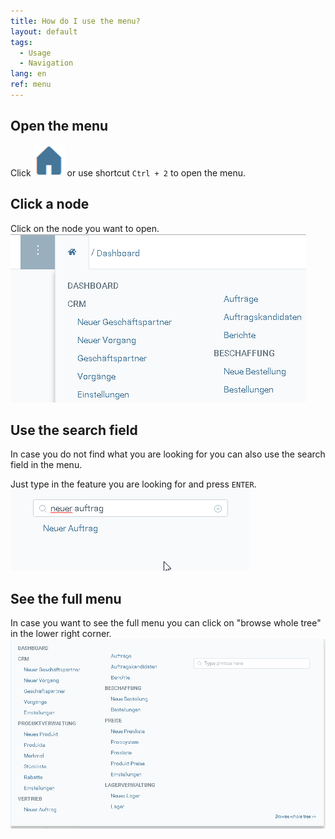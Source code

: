 ```yaml
---
title: How do I use the menu?
layout: default
tags:
  - Usage
  - Navigation
lang: en
ref: menu
---
```


## Open the menu
Click ![](assets/Menu_House_WebUI.png) or use shortcut `Ctrl + 2` to open the menu.

## Click a node
Click on the node you want to open.<br>
![](assets/Workflow_Auftrag_Bis_Rechnung_WebUI-19ab1.png)


## Use the search field

In case you do not find what you are looking for you can also use the search field in the menu.

Just type in the feature you are looking for and press `ENTER`.<br>
![](assets/Workflow_Auftrag_Bis_Rechnung_WebUI-d9abb.png)

## See the full menu

In case you want to see the full menu you can click on "browse whole tree" in the lower right corner.<br>
 ![](assets/Menu_WebUI-b7f58.png)
